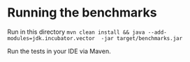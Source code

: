 # Running the benchmarks

Run in this directory `mvn clean install && java --add-modules=jdk.incubator.vector  -jar target/benchmarks.jar`

Run the tests in your IDE via Maven.